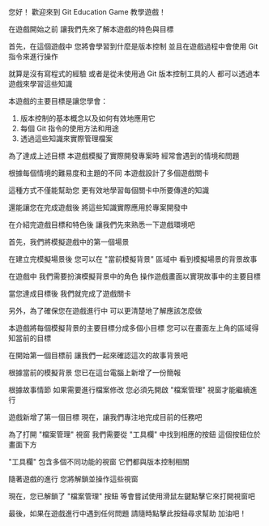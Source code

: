 您好！
歡迎來到 Git Education Game 教學遊戲！

在遊戲開始之前
讓我們先來了解本遊戲的特色與目標

首先，在這個遊戲中
您將會學習到什麼是版本控制
並且在遊戲過程中會使用 Git 指令來進行操作

就算是沒有寫程式的經驗
或者是從未使用過 Git 版本控制工具的人
都可以透過本遊戲來學習這些知識

本遊戲的主要目標是讓您學會：
1. 版本控制的基本概念以及如何有效地應用它
2. 每個 Git 指令的使用方法和用途
3. 透過這些知識來實際管理檔案

為了達成上述目標
本遊戲模擬了實際開發專案時
經常會遇到的情境和問題

根據每個情境的難易度和主題的不同
本遊戲設計了多個遊戲關卡

這種方式不僅能幫助您
更有效地學習每個關卡中所要傳達的知識

還能讓您在完成遊戲後
將這些知識實際應用於專案開發中

在介紹完遊戲目標和特色後
讓我們先來熟悉一下遊戲環境吧

首先，我們將模擬遊戲中的第一個場景

在建立完模擬場景後
您可以在 "當前模擬背景" 區域中
看到模擬場景的背景故事

在遊戲中
我們需要扮演模擬背景中的角色
操作遊戲畫面以實現故事中的主要目標

當您達成目標後
我們就完成了遊戲關卡

另外，為了確保您在遊戲進行中
可以更清楚地了解應該怎麼做

本遊戲將每個模擬背景的主要目標分成多個小目標
您可以在畫面左上角的區域得知當前的目標

在開始第一個目標前
讓我們一起來確認這次的故事背景吧

根據當前的模擬背景
您已在這台電腦上新增了一份簡報

根據故事情節
如果需要進行檔案修改
您必須先開啟 "檔案管理" 視窗才能繼續進行

遊戲新增了第一個目標
現在，讓我們專注地完成目前的任務吧

為了打開 "檔案管理" 視窗
我們需要從 "工具欄" 中找到相應的按鈕
這個按鈕位於畫面下方

"工具欄" 包含多個不同功能的視窗
它們都與版本控制相關

隨著遊戲的進行
您將解鎖並操作這些視窗

現在，您已解鎖了 "檔案管理" 按鈕
等會嘗試使用滑鼠左鍵點擊它來打開視窗吧

最後，如果在遊戲進行中遇到任何問題
請隨時點擊此按鈕尋求幫助
加油吧！